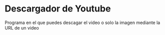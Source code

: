 # Descargador de Youtube
Programa en el que puedes descagar el video o solo la imagen mediante la URL de un video
